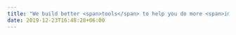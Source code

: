 ```yaml
---
title: "We build better <span>tools</span> to help you do more <span>impactful</span> work."
date: 2019-12-23T16:48:28+06:00
---
```

